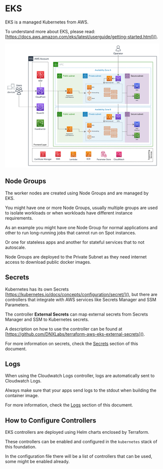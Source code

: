 # EKS

EKS is a managed Kubernetes from AWS.

To understand more about EKS, please read: [https://docs.aws.amazon.com/eks/latest/userguide/getting-started.html]().

![AWS EKS HLD](images/hld_aws_eks.png)

## Node Groups

The worker nodes are created using Node Groups and are managed by EKS.

You might have one or more Node Groups, usually multiple groups are used to isolate workloads or when workloads have different instance requirements.

As an example you might have one Node Group for normal applications and other to run long-running jobs that cannot run on Spot instances.

Or one for stateless apps and another for stateful services that to not autoscale.

Node Groups are deployed to the Private Subnet as they need internet access to download public docker images.

## Secrets

Kubernetes has its own Secrets [https://kubernetes.io/docs/concepts/configuration/secret/](), but there are controllers that integrate with AWS services like Secrets Manager and SSM Parameters.

The controller **External Secrets** can map external secrets from Secrets Manager and SSM to Kubernetes secrets.

A description on how to use the controller can be found at [https://github.com/DNXLabs/terraform-aws-eks-external-secrets]().

For more information on secrets, check the [Secrets](Architecture.Secrets.md) section of this document.

## Logs

When using the Cloudwatch Logs controller, logs are automatically sent to Cloudwatch Logs.

Always make sure that your apps send logs to the stdout when building the container image.

For more information, check the [Logs](Architecture.Logs.md) section of this document.

## How to Configure Controllers

EKS controllers are deployed using Helm charts enclosed by Terraform.

These controllers can be enabled and configured in the `kubernetes` stack of this foundation.

In the configuration file there will be a list of controllers that can be used, some might be enabled already.